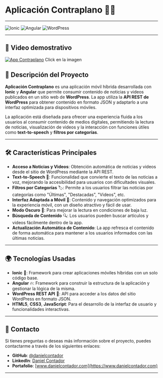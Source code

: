 # **Aplicación Contraplano** 📰📱

---

![Ionic](https://img.shields.io/badge/Ionic-%2331596B.svg?style=for-the-badge&logo=ionic&logoColor=white)
![Angular](https://img.shields.io/badge/Angular-%23DD0031.svg?style=for-the-badge&logo=angular&logoColor=white)
![WordPress](https://img.shields.io/badge/WordPress-%231C1C1C.svg?style=for-the-badge&logo=wordpress&logoColor=white)

---
## 🚀 **Video demostrativo**  
[![App Contraplano](https://img.youtube.com/vi/rhvRbDLDD7c/hqdefault.jpg)](https://www.youtube.com/watch?v=rhvRbDLDD7c)
Click en la imagen 


## 🚀 **Descripción del Proyecto**  
**Aplicación Contraplano** es una aplicación móvil híbrida desarrollada con **Ionic** y **Angular** que permite consumir contenido de noticias y videos publicados en un sitio web de **WordPress**. La app utiliza la **API REST de WordPress** para obtener contenido en formato JSON y adaptarlo a una interfaz optimizada para dispositivos móviles.

La aplicación está diseñada para ofrecer una experiencia fluida a los usuarios al consumir contenido de medios digitales, permitiendo la lectura de noticias, visualización de videos y la interacción con funciones útiles como **text-to-speech** y **filtros por categorías**.

---

## 🛠 **Características Principales**  

- **Acceso a Noticias y Videos**: Obtención automática de noticias y videos desde el sitio de WordPress mediante la API REST.
- **Text-to-Speech** 🎤: Funcionalidad que convierte el texto de las noticias a voz, mejorando la accesibilidad para usuarios con dificultades visuales.
- **Filtros por Categorías** 🏷️: Permite a los usuarios filtrar las noticias por categorías como "Últimas", "Destacadas", "Videos", etc.
- **Interfaz Adaptada a Móvil** 📱: Contenido y navegación optimizados para la experiencia móvil, con un diseño atractivo y fácil de usar.
- **Modo Oscuro** 🌙: Para mejorar la lectura en condiciones de baja luz.
- **Búsqueda de Contenido** 🔍: Los usuarios pueden buscar artículos y videos fácilmente dentro de la app.
- **Actualización Automática de Contenido**: La app refresca el contenido de forma automática para mantener a los usuarios informados con las últimas noticias.

---

## 🌍 **Tecnologías Usadas**  

- **Ionic** 📱: Framework para crear aplicaciones móviles híbridas con un solo código base.
- **Angular** 🔥: Framework para construir la estructura de la aplicación y gestionar la lógica de la misma.
- **WordPress REST API** 🔗: API para acceder a los datos del sitio WordPress en formato JSON.
- **HTML5**, **CSS3**, **JavaScript**: Para el desarrollo de la interfaz de usuario y funcionalidades interactivas.

---

## 💬 **Contacto**

Si tienes preguntas o deseas más información sobre el proyecto, puedes contactarme a través de los siguientes enlaces:

- **GitHub**: [@danielcontador](https://github.com/danielcontador)
- **LinkedIn**: [Daniel Contador](https://www.linkedin.com/in/daniel-contador-742147222/)
- **Portafolio**: [www.danielcontador.com](https://www.danielcontador.com)

---
